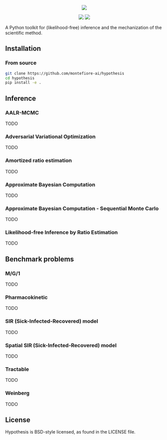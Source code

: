 <p align="center">
    <img src="https://joerihermans.com/media/hypothesis.png" />
</p>

<p align="center">
    <img src="https://img.shields.io/badge/hypothesis-v0.0.3.ALPHA-blue.svg" />
    <img src="https://img.shields.io/badge/license-BSD-lightgrey.svg" />
</p>

A Python toolkit for (likelihood-free) inference and the mechanization of the scientific method.

## Installation

### From source

```sh
git clone https://github.com/montefiore-ai/hypothesis
cd hypothesis
pip install -e .
```

## Inference

### AALR-MCMC

TODO

### Adversarial Variational Optimization

TODO

### Amortized ratio estimation

TODO

### Approximate Bayesian Computation

TODO

### Approximate Bayesian Computation - Sequential Monte Carlo

TODO

### Likelihood-free Inference by Ratio Estimation

TODO

## Benchmark problems

### M/G/1

TODO

### Pharmacokinetic

TODO

### SIR (Sick-Infected-Recovered) model

TODO

### Spatial SIR (Sick-Infected-Recovered) model

TODO

### Tractable

TODO

### Weinberg

TODO

## License

Hypothesis is BSD-style licensed, as found in the LICENSE file.
